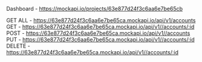 Dashboard - https://mockapi.io/projects/63e877d24f3c6aa6e7be65cb

GET ALL - https://63e877d24f3c6aa6e7be65ca.mockapi.io/api/v1/accounts 
GET - https://63e877d24f3c6aa6e7be65ca.mockapi.io/api/v1//accounts/:id
POST - https://63e877d24f3c6aa6e7be65ca.mockapi.io/api/v1//accounts
PUT - https://63e877d24f3c6aa6e7be65ca.mockapi.io/api/v1//accounts/:id
DELETE - https://63e877d24f3c6aa6e7be65ca.mockapi.io/api/v1//accounts/:id